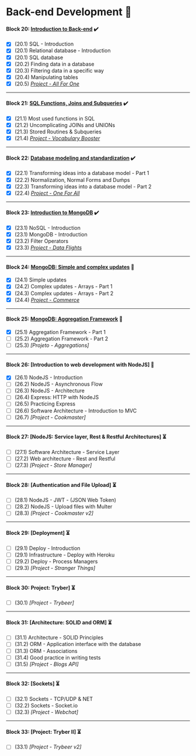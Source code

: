 # Back-end Development :construction:

#### Block 20: [Introduction to Back-end](https://github.com/LeonarDev/Trybe/tree/main/Exercises/back-end/block_20)	✔️
- [x] (20.1) SQL - Introduction
- [x] (20.1) Relational database - Introduction
- [x] (20.1) SQL database
- [x] (20.2) Finding data in a database
- [x] (20.3) Filtering data in a specific way
- [x] (20.4) Manipulating tables
- [x] (20.5) _[Project - All For One](https://github.com/tryber/sd-09-mysql-all-for-one/pull/97)_
<hr>

#### Block 21: [SQL Functions, Joins and Subqueries](https://github.com/LeonarDev/Trybe/tree/main/Exercises/back-end/block_21)	✔️
- [x] (21.1) Most used functions in SQL
- [x] (21.2) Uncomplicating JOINs and UNIONs
- [x] (21.3) Stored Routines & Subqueries
- [x] (21.4) _[Project - Vocabulary Booster](https://github.com/tryber/sd-09-mysql-vocabulary-booster/pull/102)_
<hr>

#### Block 22: [Database modeling and standardization](https://github.com/LeonarDev/Trybe/tree/main/Exercises/back-end/block_22)	✔️
- [x] (22.1) Transforming ideas into a database model - Part 1
- [x] (22.2) Normalization, Normal Forms and Duḿps
- [x] (22.3) Transforming ideas into a database model - Part 2
- [x] (22.4) _[Project - One For All](https://github.com/tryber/sd-09-mysql-one-for-all/pull/85)_
<hr>

#### Block 23: [Introduction to MongoDB](https://github.com/LeonarDev/Trybe/tree/main/Exercises/back-end/block_23)	✔️
- [x] (23.1) NoSQL - Introduction
- [x] (23.1) MongoDB - Introduction
- [x] (23.2) Filter Operators
- [x] (23.3) _[Project - Data Flights](https://github.com/tryber/sd-09-mongodb-dataflights/pull/80)_
<hr>

#### Block 24: [MongoDB: Simple and complex updates](https://github.com/LeonarDev/Trybe/tree/main/Exercises/back-end/block_24) :triangular_flag_on_post:
- [x] (24.1) Simple updates
- [x] (24.2) Complex updates - Arrays - Part 1
- [x] (24.3) Complex updates - Arrays - Part 2
- [x] (24.4) _[Project - Commerce](https://github.com/tryber/sd-09-mongodb-commerce/pull/50)_
<hr>

#### Block 25: [MongoDB: Aggregation Framework](https://github.com/LeonarDev/Trybe/tree/main/Exercises/back-end/block_25) :triangular_flag_on_post:
- [x] (25.1) Aggregation Framework - Part 1
- [ ] (25.2) Aggregation Framework - Part 2
- [ ] (25.3) _[Projeto - Aggregations]_
<hr>

#### Block 26: [Introduction to web development with NodeJS] :triangular_flag_on_post:
- [x] (26.1) NodeJS - Introduction
- [ ] (26.2) NodeJS - Asynchronous Flow
- [ ] (26.3) NodeJS - Architecture
- [ ] (26.4) Express: HTTP with NodeJS
- [ ] (26.5) Practicing Express
- [ ] (26.6) Software Architecture - Introduction to MVC
- [ ] (26.7) _[Project - Cookmaster]_
<hr>

#### Block 27: [NodeJS: Service layer, Rest & Restful Architectures] :hourglass_flowing_sand:
- [ ] (27.1) Software Architecture - Service Layer
- [ ] (27.2) Web architecture - Rest and Restful
- [ ] (27.3) _[Project - Store Manager]_
<hr>

#### Block 28: [Authentication and File Upload]	:hourglass_flowing_sand:
- [ ] (28.1) NodeJS - JWT - (JSON Web Token)
- [ ] (28.2) NodeJS - Upload files with Multer
- [ ] (28.3) _[Project - Cookmaster v2]_
<hr>

#### Block 29: [Deployment] :hourglass_flowing_sand:
- [ ] (29.1) Deploy - Introduction
- [ ] (29.1) Infrastructure - Deploy with Heroku
- [ ] (29.2) Deploy - Process Managers
- [ ] (29.3) _[Project - Stranger Things]_
<hr>

#### Block 30: Project: Tryber] :hourglass_flowing_sand:
- [ ] (30.1) _[Project - Trybeer]_
<hr>

#### Block 31: [Architecture: SOLID and ORM] :hourglass_flowing_sand:
- [ ] (31.1) Architecture - SOLID Principles
- [ ] (31.2) ORM - Application interface with the database
- [ ] (31.3) ORM - Associations
- [ ] (31.4) Good practice in writing tests
- [ ] (31.5) _[Project - Blogs API]_
<hr>

#### Block 32: [Sockets] :hourglass_flowing_sand:
- [ ] (32.1) Sockets - TCP/UDP & NET
- [ ] (32.2) Sockets - Socket.io
- [ ] (32.3) _[Project - Webchat]_
<hr>

#### Block 33: [Project: Tryber II]	:hourglass_flowing_sand:
- [ ] (33.1) _[Project - Trybeer v2]_
